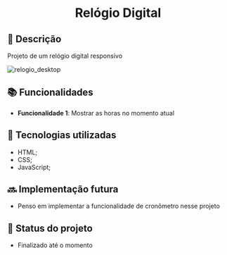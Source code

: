 <h1 align="center">Relógio Digital</h1>

## :memo: Descrição
Projeto de um relógio digital responsivo

![relogio_desktop](https://user-images.githubusercontent.com/96848279/205506964-2766c7e6-6e08-4bf0-a1a8-e28caa6a4c46.JPG)


## :books: Funcionalidades
* <b>Funcionalidade 1</b>: Mostrar as horas no momento atual

## :wrench: Tecnologias utilizadas
* HTML;
* CSS;
* JavaScript;

## :soon: Implementação futura
* Penso em implementar a funcionalidade de cronômetro nesse projeto

## :dart: Status do projeto
* Finalizado até o momento
